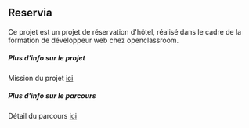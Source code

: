 ## Reservia

Ce projet est un projet de réservation d'hôtel, réalisé dans le cadre de la formation de développeur web chez openclassroom.

##### Plus d'info sur le projet

Mission du projet [ici](https://openclassrooms.com/fr/projects/transformez-une-maquette-en-site-web/assignment)

##### Plus d'info sur le parcours

Détail du parcours [ici](https://openclassrooms.com/fr/paths/185-developpeur-web#main_content)
